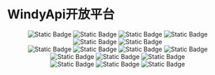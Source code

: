 # WindyApi开放平台

<p align="center">
    <img alt="Static Badge" src="https://img.shields.io/badge/license-MIT-FF5656">
    <img alt="Static Badge" src="https://img.shields.io/badge/JDK-1.8-orange">
    <img alt="Static Badge" src="https://img.shields.io/badge/Springboot-2.7.13-green">
    <img alt="Static Badge" src="https://img.shields.io/badge/Mybatis-2.3.0-FA0000">
    <img alt="Static Badge" src="https://img.shields.io/badge/Dubbo-7.17.6-835BE3">
    <img alt="Static Badge" src="https://img.shields.io/badge/Zookeeper-3.8.2-E6A23C">
    <br>
    <img alt="Static Badge" src="https://img.shields.io/badge/Redis-7.0-red">
    <img alt="Static Badge" src="https://img.shields.io/badge/MySQL-5.7-5698DA">
    <img alt="Static Badge" src="https://img.shields.io/badge/MongoDB-5.7-32F032">
    <img alt="Static Badge" src="https://img.shields.io/badge/Elasticsearch-7.17.6-000000">
    <img alt="Static Badge" src="https://img.shields.io/badge/Logstash-7.17.6-E6A23C">
    <img alt="Static Badge" src="https://img.shields.io/badge/Kibana-7.17.6-FE00FE">
    <img alt="Static Badge" src="https://img.shields.io/badge/RabbitMQ-3.12.6-ff6600">
    <br>
    <img alt="Static Badge" src="https://img.shields.io/badge/Vite-4.2.0-yellow?logo=vite&logoColor=yellow">
    <img alt="Static Badge" src="https://img.shields.io/badge/ElementPlus-7.17.6-409EFF">
    <img alt="Static Badge" src="https://img.shields.io/badge/Vue-3.2.47-42B833">
</p>
